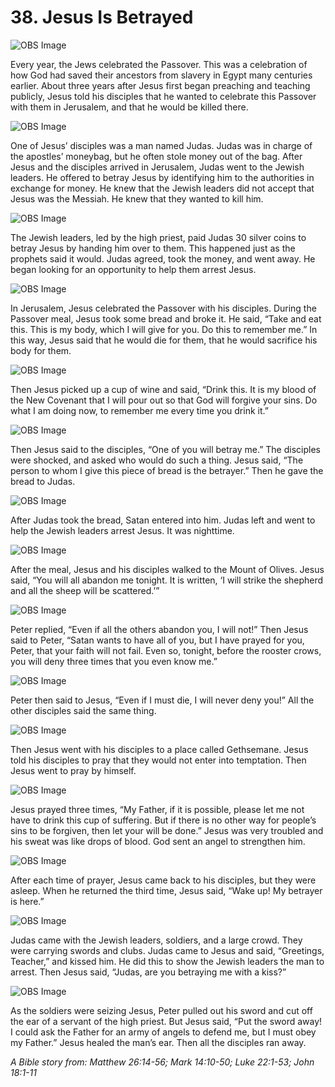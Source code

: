 # 38. Jesus Is Betrayed

![OBS Image](https://cdn.door43.org/obs/jpg/360px/obs-en-38-01.jpg)

Every year, the Jews celebrated the Passover. This was a celebration of how God had saved their ancestors from slavery in Egypt many centuries earlier. About three years after Jesus first began preaching and teaching publicly, Jesus told his disciples that he wanted to celebrate this Passover with them in Jerusalem, and that he would be killed there.

![OBS Image](https://cdn.door43.org/obs/jpg/360px/obs-en-38-02.jpg)

One of Jesus’ disciples was a man named Judas. Judas was in charge of the apostles’ moneybag, but he often stole money out of the bag. After Jesus and the disciples arrived in Jerusalem, Judas went to the Jewish leaders. He offered to betray Jesus by identifying him to the authorities in exchange for money. He knew that the Jewish leaders did not accept that Jesus was the Messiah. He knew that they wanted to kill him.

![OBS Image](https://cdn.door43.org/obs/jpg/360px/obs-en-38-03.jpg)

The Jewish leaders, led by the high priest, paid Judas 30 silver coins to betray Jesus by handing him over to them. This happened just as the prophets said it would. Judas agreed, took the money, and went away. He began looking for an opportunity to help them arrest Jesus.

![OBS Image](https://cdn.door43.org/obs/jpg/360px/obs-en-38-04.jpg)

In Jerusalem, Jesus celebrated the Passover with his disciples. During the Passover meal, Jesus took some bread and broke it. He said, “Take and eat this. This is my body, which I will give for you. Do this to remember me.” In this way, Jesus said that he would die for them, that he would sacrifice his body for them.

![OBS Image](https://cdn.door43.org/obs/jpg/360px/obs-en-38-05.jpg)

Then Jesus picked up a cup of wine and said, “Drink this. It is my blood of the New Covenant that I will pour out so that God will forgive your sins. Do what I am doing now, to remember me every time you drink it.”

![OBS Image](https://cdn.door43.org/obs/jpg/360px/obs-en-38-06.jpg)

Then Jesus said to the disciples, “One of you will betray me.” The disciples were shocked, and asked who would do such a thing. Jesus said, “The person to whom I give this piece of bread is the betrayer.” Then he gave the bread to Judas.

![OBS Image](https://cdn.door43.org/obs/jpg/360px/obs-en-38-07.jpg)

After Judas took the bread, Satan entered into him. Judas left and went to help the Jewish leaders arrest Jesus. It was nighttime.

![OBS Image](https://cdn.door43.org/obs/jpg/360px/obs-en-38-08.jpg)

After the meal, Jesus and his disciples walked to the Mount of Olives. Jesus said, “You will all abandon me tonight. It is written, ‘I will strike the shepherd and all the sheep will be scattered.’”

![OBS Image](https://cdn.door43.org/obs/jpg/360px/obs-en-38-09.jpg)

Peter replied, “Even if all the others abandon you, I will not!” Then Jesus said to Peter, “Satan wants to have all of you, but I have prayed for you, Peter, that your faith will not fail. Even so, tonight, before the rooster crows, you will deny three times that you even know me.”

![OBS Image](https://cdn.door43.org/obs/jpg/360px/obs-en-38-10.jpg)

Peter then said to Jesus, “Even if I must die, I will never deny you!” All the other disciples said the same thing.

![OBS Image](https://cdn.door43.org/obs/jpg/360px/obs-en-38-11.jpg)

Then Jesus went with his disciples to a place called Gethsemane. Jesus told his disciples to pray that they would not enter into temptation. Then Jesus went to pray by himself.

![OBS Image](https://cdn.door43.org/obs/jpg/360px/obs-en-38-12.jpg)

Jesus prayed three times, “My Father, if it is possible, please let me not have to drink this cup of suffering. But if there is no other way for people’s sins to be forgiven, then let your will be done.” Jesus was very troubled and his sweat was like drops of blood. God sent an angel to strengthen him.

![OBS Image](https://cdn.door43.org/obs/jpg/360px/obs-en-38-13.jpg)

After each time of prayer, Jesus came back to his disciples, but they were asleep. When he returned the third time, Jesus said, “Wake up! My betrayer is here.”

![OBS Image](https://cdn.door43.org/obs/jpg/360px/obs-en-38-14.jpg)

Judas came with the Jewish leaders, soldiers, and a large crowd. They were carrying swords and clubs. Judas came to Jesus and said, “Greetings, Teacher,” and kissed him. He did this to show the Jewish leaders the man to arrest. Then Jesus said, “Judas, are you betraying me with a kiss?”

![OBS Image](https://cdn.door43.org/obs/jpg/360px/obs-en-38-15.jpg)

As the soldiers were seizing Jesus, Peter pulled out his sword and cut off the ear of a servant of the high priest. But Jesus said, “Put the sword away! I could ask the Father for an army of angels to defend me, but I must obey my Father.” Jesus healed the man’s ear. Then all the disciples ran away.

_A Bible story from: Matthew 26:14-56; Mark 14:10-50; Luke 22:1-53; John 18:1-11_
